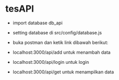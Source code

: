 # tesAPI

- import database db_api
- setting database di src/config/database.js

- buka postman dan ketik link dibawah berikut:
- localhost:3000/api/add untuk menambah data
- localhost:3000/api/login untuk login
- localhost:3000/api/get untuk menampilkan data

